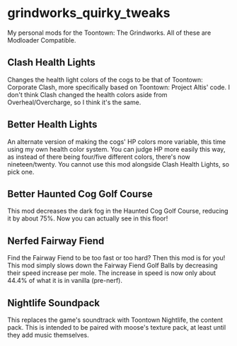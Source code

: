 # grindworks_quirky_tweaks
My personal mods for the Toontown: The Grindworks. All of these are Modloader Compatible.

## Clash Health Lights
Changes the health light colors of the cogs to be that of Toontown: Corporate Clash, more specifically based on Toontown: Project Altis' code. I don't think Clash changed the health colors aside from Overheal/Overcharge, so I think it's the same.

## Better Health Lights
An alternate version of making the cogs' HP colors more variable, this time using my own health color system. You can judge HP more easily this way, as instead of there being four/five different colors, there's now nineteen/twenty. You cannot use this mod alongside Clash Health Lights, so pick one.

## Better Haunted Cog Golf Course
This mod decreases the dark fog in the Haunted Cog Golf Course, reducing it by about 75%. Now you can actually see in this floor!

## Nerfed Fairway Fiend
Find the Fairway Fiend to be too fast or too hard? Then this mod is for you! This mod simply slows down the Fairway Fiend Golf Balls by decreasing their speed increase per mole. The increase in speed is now only about 44.4% of what it is in vanilla (pre-nerf).

## Nightlife Soundpack
This replaces the game's soundtrack with Toontown Nightlife, the content pack. This is intended to be paired with moose's texture pack, at least until they add music themselves.
